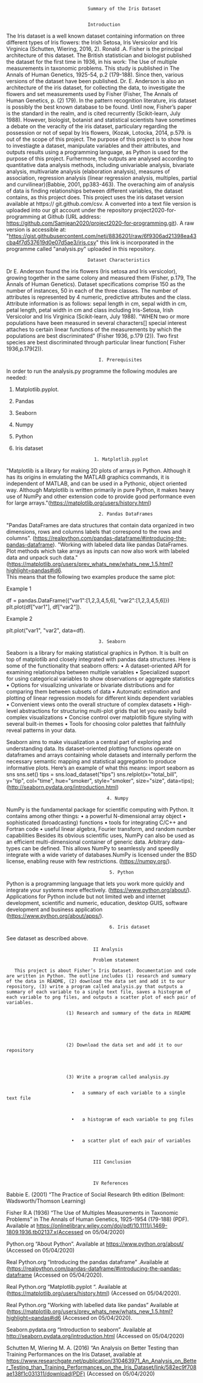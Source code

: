                                     
                                  Summary of the Iris Dataset


                                  Introduction

The Iris dataset is a well known dataset containing information on three different types of Iris flowers: the Irish Setosa, Iris 
Versicolor and Iris Virginica (Schutten, Wiering, 2016, 2). Ronald .A. Fisher is the principal architecture of this dataset. The British statistician and biologist published the dataset for the first time in 1936, in his work: The Use of multiple measurements in taxonomic problems. This study is published in The Annals of Human Genetics, 1925-54, p.2 (179-188). Since then, various versions of the dataset have been published. Dr. E. Anderson is also an architecture of the iris dataset, for collecting the data, to investigate the flowers and set measurements used by Fisher (Fisher, The Annals of Human Genetics, p. (2) 179). In the pattern recognition literature, iris dataset is possibly the best known database to be found. Until now, Fisher’s paper is the standard in the realm, and is cited recurrently (Scikit-learn, July 1988). However, biologist, botanist and statistical scientists have sometimes  a debate on the veracity of the iris dataset, particulary regarding the possession or not of sepal by Iris flowers, (Kozak, Lotocka, 2014, p.579.  is out of the scope of this project. The purpose of this project is to show how to investiagte a dataset, manipulate variables and their attributes, and outputs results using a programming language, as Python is used for the purpose of this project. Furhermore, the outputs are analysed according to quantitative data analysis methods, including univariable analysis, bivariate analysis, multivariate analysis (elaboration analysis), measures of association, regression analysis (linear regression analysis, multiples, partial and curvilinear)(Babbie, 2001, pp383-463). The overaching aim of analysis of data is finding relationships between different variables, the dataset contains, as this project does. This project uses the iris dataset version available at https:// git.github.com/csv. A converted into a text file version is uploaded into our git account under the repository project2020-for-programming at Github (URL address: https://github.com/Samjean2020/project2020-for-programming.git). A raw version is accessible at: "https://gist.githubusercontent.com/netj/8836201/raw/6f9306ad21398ea43cba4f7d537619d0e07d5ae3/iris.csv" this link is incorporated in the programme called "analysis.py" uploaded in this repository. 

                                  Dataset Characteristics

Dr E. Anderson found the iris flowers (Iris setosa and Iris versicolor), growing together in the same colony and measured them (Fisher, p.179, The Annals of Human Genetics). Dataset specifications comprise 150 as the number of instances, 50 in each of the three classes. The number of attributes is represented by 4 numeric, predictive attributes and the class. Attribute information is as follows: sepal length in cm, sepal width in cm, petal length, petal width in cm and class including Iris-Setosa, Irish Versicolor and Iris Virginica (Scikit-learn, July 1988). "WHEN two or more populations have been measured in several characters[] special interest attaches to certain linear functions of the measurements by which the populations are best discriminated" (Fisher 1936, p.179 (2)). Two first species are best discriminated through particular linear function( Fisher 1936,p.179(2)). 

 
                                      I. Prerequisites
                                      
  In order to run the analysis.py programme the following modules are needed: 
  
  1. Matplotlib.pyplot.
  2. Pandas 
  3. Seaborn
  4. Numpy
  5. Python
  6. Iris dataset


                                      1. Matplotlib.pyplot

"Matplotlib is a library for making 2D plots of arrays in Python. Although it has its origins in emulating the MATLAB graphics commands, it is independent of MATLAB, and can be used in a Pythonic, object oriented way. Although Matplotlib is written primarily in pure Python, it makes heavy use of NumPy and other extension code to provide good performance even for large arrays."(https://matplotlib.org/users/history.html)


                                      2. Pandas DataFrames
                                      
"Pandas DataFrames are data structures that contain data organized in two dimensions, rows and columns labels that correspond to the rows and columns". (https://realpython.com/pandas-dataframe/#introducing-the-pandas-dataframe). "Working with labeled data like pandas DataFrames. Plot methods which take arrays as inputs can now also work with labeled data and unpack such data."(https://matplotlib.org/users/prev_whats_new/whats_new_1.5.html?highlight=pandas#id6.   
This means that the following two examples produce the same plot:

Example 1 

df = pandas.DataFrame({"var1":[1,2,3,4,5,6], "var2":[1,2,3,4,5,6]})
plt.plot(df["var1"], df["var2"]). 

Example 2

plt.plot("var1", "var2", data=df).                          
                   
                                    
                                      3. Seaborn       
                                      
Seaborn is a library for making statistical graphics in Python. It is built on top of matplotlib and closely integrated with pandas data structures.
Here is some of the functionality that seaborn offers:
•	A dataset-oriented API for examining relationships between multiple variables
•	Specialized support for using categorical variables to show observations or aggregate statistics
•	Options for visualizing univariate or bivariate distributions and for comparing them between subsets of data
•	Automatic estimation and plotting of linear regression models for different kinds dependent variables
•	Convenient views onto the overall structure of complex datasets
•	High-level abstractions for structuring multi-plot grids that let you easily build complex visualizations
•	Concise control over matplotlib figure styling with several built-in themes
•	Tools for choosing color palettes that faithfully reveal patterns in your data.

Seaborn aims to make visualization a central part of exploring and understanding data. Its dataset-oriented plotting functions operate on dataframes and arrays containing whole datasets and internally perform the necessary semantic mapping and statistical aggregation to produce informative plots.
Here’s an example of what this means:
import seaborn as sns
sns.set()
tips = sns.load_dataset("tips")
sns.relplot(x="total_bill", y="tip", col="time",
            hue="smoker", style="smoker", size="size",
            data=tips);
  (http://seaborn.pydata.org/introduction.html)
  
                                         
                                         4. Numpy
  
NumPy is the fundamental package for scientific computing with Python. It contains among other things:
•	a powerful N-dimensional array object
•	sophisticated (broadcasting) functions
•	tools for integrating C/C++ and Fortran code
•	useful linear algebra, Fourier transform, and random number capabilities
Besides its obvious scientific uses, NumPy can also be used as an efficient multi-dimensional container of generic data. Arbitrary data-types can be defined. This allows NumPy to seamlessly and speedily integrate with a wide variety of databases.NumPy is licensed under the BSD license, enabling reuse with few restrictions. (https://numpy.org/).


                                          5. Python

Python is a programming language that lets you work more quickly and integrate your systems more effectively. 
(https://www.python.org/about/). Applications for Python include but not limited web and internet development, scientific and numeric, education, desktop GUIS, software development and business application (https://www.python.org/about/apps/). 

   
                                          6. Iris dataset
                                          
See dataset as described above.

                                    
                                    
                                    II Analysis
                                    
                                    Problem statement
                                    
       This project is about Fisher’s Iris Dataset. Documentation and code are written in Python. The outline includes (1) research and summary of the data in README, (2) download the data set and add it to our repository, (3) write a program called analysis.py that outputs a summary of each variable to a single text file, saves a histogram of each variable to png files, and outputs a scatter plot of each pair of variables.

                          (1) Research and summary of the data in README
                          
                                                                        
                          
                          

                          (2) Download the data set and add it to our repository




                          (3) Write a program called analysis.py
                          

                            •	a summary of each variable to a single text file



                            •	a histogram of each variable to png files



                            •	a scatter plot of each pair of variables
                             


                                    III Conclusion
                                    
                                    

                                    IV References

Babbie E. (2001) “The Practice of Social Research 9th edition (Belmont: Wadsworth/Thomson Learning) 

Fisher R.A (1936) “The Use of Multiples Measurements in Taxonomic Problems” in The Annals of Human Genetics, 1925-1954 (179-188) (PDF). Available at https://onlinelibrary.wiley.com/doi/pdf/10.1111/j.1469-1809.1936.tb02137.x(Accessed on 05/04/2020)


Python.org “About Python”. Available at https://www.python.org/about/  (Accessed on 05/04/2020)  

Real Python.org “Introducing the pandas dataframe” .Available at (https://realpython.com/pandas-dataframe/#introducing-the-pandas-dataframe (Accessed on 05/04/2020).

Real Python.org “Matplotlib.pyplot “. Available at (https://matplotlib.org/users/history.html) (Accessed on 05/04/2020).


Real Python.org "Working with labelled data like pandas” Available at (https://matplotlib.org/users/prev_whats_new/whats_new_1.5.html?highlight=pandas#id6 (Accessed on 05/04/2020).

Seaborn.pydata.org “Introduction to seaborn”. Available at http://seaborn.pydata.org/introduction.html (Accessed on 05/04/2020)

Schutten M, Wiering M. A.  (2016) “An Analysis on Better Testing than Training Performances on the Iris Dataset, available at https://www.researchgate.net/publication/310463971_An_Analysis_on_Better_Testing_than_Training_Performances_on_the_Iris_Dataset/link/582ec9f708ae138f1c031311/download(PDF) (Accessed on 05/04/2020) 











                                    
                                    
                                    
                                    
                                    
                                    
                                    
                                    
                                    
